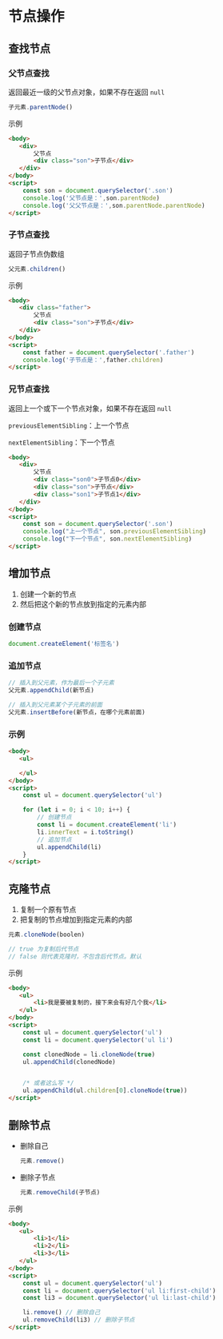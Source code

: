 # 节点操作



## 查找节点

### 父节点查找

返回最近一级的父节点对象，如果不存在返回 `null`

``` javascript
子元素.parentNode()
```

示例

```html
<body>
   <div>
       父节点
       <div class="son">子节点</div>
   </div>
</body>
<script>
    const son = document.querySelector('.son')
    console.log('父节点是：',son.parentNode)
    console.log('父父节点是：',son.parentNode.parentNode)
</script>
```



### 子节点查找

返回子节点伪数组

```javascript
父元素.children()
```

示例

```html
<body>
   <div class="father">
       父节点
       <div class="son">子节点</div>
   </div>
</body>
<script>
    const father = document.querySelector('.father')
    console.log('子节点是：',father.children)
</script>
```



### 兄节点查找

返回上一个或下一个节点对象，如果不存在返回 `null`

`previousElementSibling`：上一个节点

`nextElementSibling`：下一个节点

```html
<body>
   <div>
       父节点
       <div class="son0">子节点0</div>
       <div class="son">子节点</div>
       <div class="son1">子节点1</div>
   </div>
</body>
<script>
    const son = document.querySelector('.son')
    console.log("上一个节点", son.previousElementSibling)
    console.log("下一个节点", son.nextElementSibling)
</script>
```



## 增加节点

1. 创建一个新的节点
2. 然后把这个新的节点放到指定的元素内部



### 创建节点

``` javascript
document.createElement('标签名')
```



### 追加节点

```javascript
// 插入到父元素，作为最后一个子元素
父元素.appendChild(新节点)

// 插入到父元素某个子元素的前面
父元素.insertBefore(新节点，在哪个元素前面)
```



### 示例

```html
<body>
   <ul>

   </ul>
</body>
<script>
    const ul = document.querySelector('ul')

    for (let i = 0; i < 10; i++) {
        // 创建节点
        const li = document.createElement('li')
        li.innerText = i.toString()
        // 追加节点
        ul.appendChild(li)
    }
</script>
```



## 克隆节点

1. 复制一个原有节点
2. 把复制的节点增加到指定元素的内部

```javascript
元素.cloneNode(boolen)	

// true 为复制后代节点
// false 则代表克隆时，不包含后代节点。默认
```



示例

```html
<body>
   <ul>
       <li>我是要被复制的，接下来会有好几个我</li>
   </ul>
</body>
<script>
    const ul = document.querySelector('ul')
    const li = document.querySelector('ul li')

    const clonedNode = li.cloneNode(true)
    ul.appendChild(clonedNode)


    /* 或者这么写 */
    ul.appendChild(ul.children[0].cloneNode(true))
</script>
```



## 删除节点

- 删除自己

    ``` javascript
    元素.remove()
    ```

- 删除子节点

    ```javascript
    元素.removeChild(子节点)
    ```

    

示例

```html
<body>
   <ul>
       <li>1</li>
       <li>2</li>
       <li>3</li>
   </ul>
</body>
<script>
    const ul = document.querySelector('ul')
    const li = document.querySelector('ul li:first-child')
    const li3 = document.querySelector('ul li:last-child')

    li.remove() // 删除自己
    ul.removeChild(li3) // 删除子节点
</script>
```





